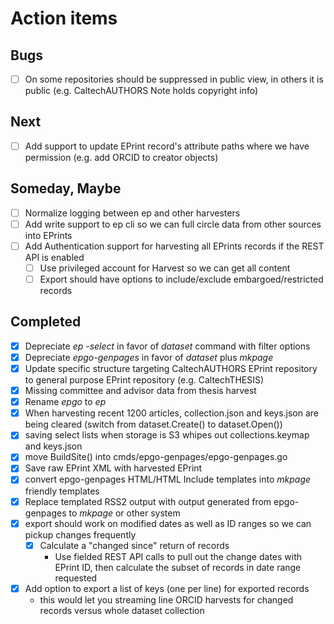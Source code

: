 
# Action items

## Bugs

+ [ ] On some repositories <note> should be suppressed in public view, in others it is public (e.g. CaltechAUTHORS Note holds copyright info)

## Next

+ [ ] Add support to update EPrint record's attribute paths where we have permission (e.g. add ORCID to creator objects)


## Someday, Maybe

+ [ ] Normalize logging between ep and other harvesters
+ [ ] Add write support to ep cli so we can full circle data from other sources into EPrints
+ [ ] Add Authentication support for harvesting all EPrints records if the REST API is enabled
    + [ ] Use privileged account for Harvest so we can get all content
    + [ ] Export should have options to include/exclude embargoed/restricted records

## Completed

+ [x] Depreciate _ep -select_ in favor of _dataset_ command with filter options
+ [x] Depreciate _epgo-genpages_ in favor of _dataset_ plus _mkpage_
+ [x] Update specific structure targeting CaltechAUTHORS EPrint repository to general purpose EPrint repository (e.g. CaltechTHESIS)
+ [x] Missing committee and advisor data from thesis harvest
+ [x] Rename _epgo_ to _ep_
+ [x] When harvesting recent 1200 articles, collection.json and keys.json are being cleared (switch from dataset.Create() to dataset.Open())
+ [x] saving select lists when storage is S3 whipes out collections.keymap and keys.json
+ [x] move BuildSite() into cmds/epgo-genpages/epgo-genpages.go
+ [x] Save raw EPrint XML with harvested EPrint
+ [x] convert epgo-genpages HTML/HTML Include templates into _mkpage_ friendly templates
+ [x] Replace templated RSS2 output with output generated from epgo-genpages to _mkpage_ or other system
+ [x] export should work on modified dates as well as ID ranges so we can pickup changes frequently
    + [x] Calculate a "changed since" return of records
        + Use fielded REST API calls to pull out the change dates with EPrint ID, then calculate the subset of records in date range requested
+ [x] Add option to export a list of keys (one per line) for exported records
    + this would let you streaming line ORCID harvests for changed records versus whole dataset collection


